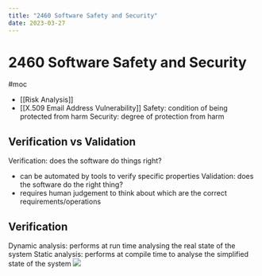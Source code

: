 ```yaml
---
title: "2460 Software Safety and Security"
date: 2023-03-27
---
```

# 2460 Software Safety and Security
#moc 
- [[Risk Analysis]]
- [[X.509 Email Address Vulnerability]]
Safety: condition of being protected from harm
Security: degree of protection from harm
## Verification vs Validation
Verification: does the software do things right?
- can be automated by tools to verify specific properties
Validation: does the software do the right thing?
- requires human judgement to think about which are the correct requirements/operations
## Verification
Dynamic analysis: performs at run time analysing the real state of the system
Static analysis: performs at compile time to analyse the simplified state of the system
![](https://i.imgur.com/bSnXtdn.png)
